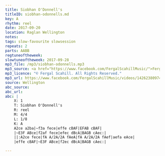 ```yaml
---
title: Siobhan O'Donnell's
titleID: siobhan-odonnells.md
key: A
rhythm: reel
date: 2017-09-20
location: Raglan Wellington
notes:
tags: slow-favourite slowsession 
repeats: 2 
parts: AABB 
regtuneoftheweek:
slowtuneoftheweek: 2017-09-28
mp3_file: /mp3/siobhan-odonnells.mp3
mp3_source: <a href="https://www.facebook.com/FergalScahillMusic/">Fergal Scahill</a>
mp3_licence: "© Fergal Scahill. All Rights Reserved."
mp3_url: https://www.facebook.com/FergalScahillMusic/videos/1426238097472521/
source: Wellington
abc_source:
abc_url:
abc: |
    X: 1
    T: Siobhan O'Donnell's
    R: reel
    M: 4/4
    L: 1/8
    K: A
    A2ce a2ba|~f3a fece|effe cBAF|EFAB cBAF|
    |~E3F ABce|f2af fece|efec dBcA|BAGB cAec:|
    ||:A2ce fece|fA A/2A/2A fAeA|fA A/2A/2A fAef|aefa eAce|
    |effe cBAF|~E3F ABce|f2ec dBcA|BAGB cAec:|

---
```

